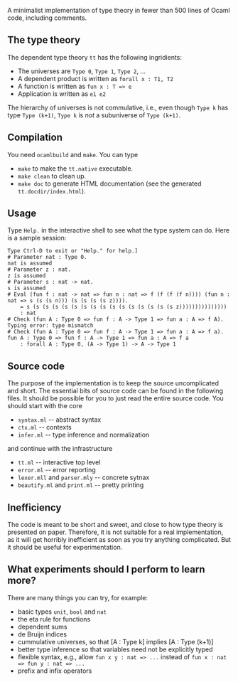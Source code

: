 A minimalist implementation of type theory in fewer than 500 lines of Ocaml code,
including comments.

## The type theory

The dependent type theory `tt` has the following ingridients:

* The universes are `Type 0`, `Type 1`, `Type 2`, ...
* A dependent product is written as `forall x : T1, T2`
* A function is written as `fun x : T => e`
* Application is written as `e1 e2`

The hierarchy of universes is not commulative, i.e., even though `Type k` has type `Type
(k+1)`, `Type k` is *not* a subuniverse of `Type (k+1)`.

## Compilation

You need `ocamlbuild` and `make`. You can type

* `make` to make the `tt.native` executable.
* `make clean` to clean up.
* `make doc` to generate HTML documentation (see the generated `tt.docdir/index.html`).

## Usage

Type `Help.` in the interactive shell to see what the type system can do. Here is a sample
session:

    Type Ctrl-D to exit or "Help." for help.]
    # Parameter nat : Type 0.
    nat is assumed
    # Parameter z : nat.
    z is assumed
    # Parameter s : nat -> nat.
    s is assumed
    # Eval (fun f : nat -> nat => fun n : nat => f (f (f (f n)))) (fun n : nat => s (s (s n))) (s (s (s (s z)))).
        = s (s (s (s (s (s (s (s (s (s (s (s (s (s (s (s z)))))))))))))))
        : nat
    # Check (fun A : Type 0 => fun f : A -> Type 1 => fun a : A => f A).
    Typing error: type mismatch
    # Check (fun A : Type 0 => fun f : A -> Type 1 => fun a : A => f a).
    fun A : Type 0 => fun f : A -> Type 1 => fun a : A => f a
        : forall A : Type 0, (A -> Type 1) -> A -> Type 1


## Source code

The purpose of the implementation is to keep the source uncomplicated and short. The
essential bits of source code can be found in the following files. It should be possible
for you to just read the entire source code. You should start with the core

* `syntax.ml` -- abstract syntax
* `ctx.ml` -- contexts
* `infer.ml` -- type inference and normalization

and continue with the infrastructure

* `tt.ml` -- interactive top level
* `error.ml` -- error reporting
* `lexer.mll` and `parser.mly` -- concrete sytnax
* `beautify.ml` and `print.ml` -- pretty printing


## Inefficiency

The code is meant to be short and sweet, and close to how type theory is presented on
paper. Therefore, it is not suitable for a real implementation, as it will get horribly
inefficient as soon as you try anything complicated. But it should be useful for
experimentation.


## What experiments should I perform to learn more?

There are many things you can try, for example:

* basic types `unit`, `bool` and `nat`
* the eta rule for functions
* dependent sums
* de Bruijn indices
* cummulative universes, so that [A : Type k] implies [A : Type (k+1)]
* better type inference so that variables need not be explicitly typed
* flexible syntax, e.g., allow `fun x y : nat => ...` instead of `fun x : nat => fun y : nat => ...`
* prefix and infix operators
